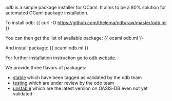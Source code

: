 
*odb* is a simple package installer for OCaml. It aims to be a 80% solution for
automated OCaml package installation.

To install odb: 
{{
curl -O https://github.com/thelema/odb/raw/master/odb.ml
}}

You can then get the list of available package:
{{
ocaml odb.ml
}}

And install package:
{{
ocaml odb.ml <packagename>
}}


For further installation instruction go to [odb website](https://github.com/thelema/odb). 

We provide three flavors of packages:
* [stable](stable/pkg) which have been tagged as validated by the odb team
* [testing](testing/pkg) which are under review by the odb team
* [unstable](unstable/pkg) which are the latest version on OASIS-DB even not yet validated
